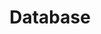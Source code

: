 ---
title: Database
#description: A description of this category
image:

# Badge style
style:
    background: "#1a4a5f"  # Dark blue-gray
    color: "#fff"
---
